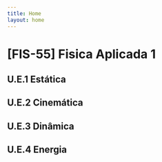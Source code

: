 ```yaml
---
title: Home
layout: home
---
```


# [FIS-55] Fisica Aplicada 1

## U.E.1 Estática
## U.E.2 Cinemática
## U.E.3 Dinâmica
## U.E.4 Energia